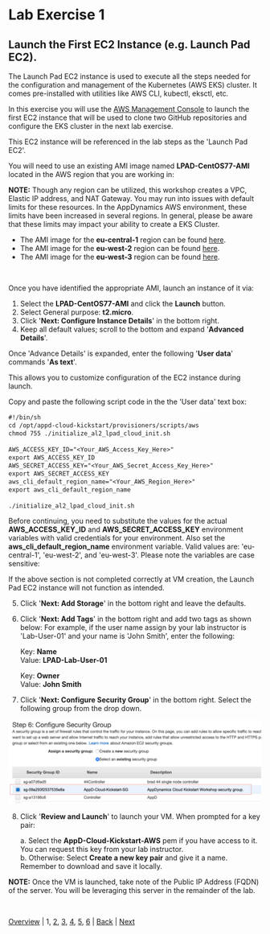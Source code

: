 # Lab Exercise 1
## Launch the First EC2 Instance (e.g. Launch Pad EC2).

The Launch Pad EC2 instance is used to execute all the steps needed for the configuration and management of the Kubernetes (AWS EKS) cluster. It comes pre-installed with utilities like AWS CLI, kubectl, eksctl, etc.

In this exercise you will use the [AWS Management Console](https://aws.amazon.com/console/) to launch the first EC2 instance that will be used to clone two GitHub repositories and configure the EKS cluster in the next lab exercise.

This EC2 instance will be referenced in the lab steps as the 'Launch Pad EC2'.

You will need to use an existing AMI image named **LPAD-CentOS77-AMI** located in the AWS region that you are working in:

**NOTE:** Though any region can be utilized, this workshop creates a VPC, Elastic IP address, and NAT Gateway. You may run into issues with default limits for these resources. In the AppDynamics AWS environment, these limits have been increased in several regions. In general, please be aware that these limits may impact your ability to create a EKS Cluster.

- The AMI image for the **eu-central-1** region can be found [here](https://eu-central-1.console.aws.amazon.com/ec2/v2/home?region=eu-central-1#Images:sort=tag:Name).
- The AMI image for the **eu-west-2** region can be found [here](https://eu-west-2.console.aws.amazon.com/ec2/v2/home?region=eu-west-2#Images:sort=tag:Name).
- The AMI image for the **eu-west-3** region can be found [here](https://eu-west-3.console.aws.amazon.com/ec2/v2/home?region=eu-west-3#Images:sort=tag:Name).

<br>

Once you have identified the appropriate AMI, launch an instance of it via:

  1. Select the **LPAD-CentOS77-AMI** and click the **Launch** button.
  2. Select General purpose: **t2.micro**.
  3. Click '**Next: Configure Instance Details**' in the bottom right.
  4. Keep all default values; scroll to the bottom and expand '**Advanced Details**'.

Once 'Advance Details' is expanded, enter the following '**User data**' commands '**As text**'.

This allows you to customize configuration of the EC2 instance during launch.

Copy and paste the following script code in the the 'User data' text box:

```
#!/bin/sh
cd /opt/appd-cloud-kickstart/provisioners/scripts/aws
chmod 755 ./initialize_al2_lpad_cloud_init.sh

AWS_ACCESS_KEY_ID="<Your_AWS_Access_Key_Here>"
export AWS_ACCESS_KEY_ID
AWS_SECRET_ACCESS_KEY="<Your_AWS_Secret_Access_Key_Here>"
export AWS_SECRET_ACCESS_KEY
aws_cli_default_region_name="<Your_AWS_Region_Here>"
export aws_cli_default_region_name

./initialize_al2_lpad_cloud_init.sh
```

Before continuing, you need to substitute the values for the actual **AWS_ACCESS_KEY_ID** and **AWS_SECRET_ACCESS_KEY**
environment variables with valid credentials for your environment.
Also set the **aws_cli_default_region_name** environment variable. Valid values are: 'eu-central-1', 'eu-west-2', and 'eu-west-3'.
Please note the variables are case sensitive:

If the above section is not completed correctly at VM creation, the Launch Pad EC2 instance will not function as intended.

  5. Click '**Next: Add Storage**' in the bottom right and leave the defaults.
  6. Click '**Next: Add Tags**' in the bottom right and add two tags as shown below:
     For example, if the user name assign by your lab instructor is 'Lab-User-01' and your name is 'John Smith', enter the following:

     Key: **Name**  
     Value: **LPAD-Lab-User-01**  

     Key: **Owner**  
     Value: **John Smith**

  7. Click '**Next: Configure Security Group**' in the bottom right. Select the following group from the drop down.

![Security Group](./images/security-group-01.png)

  8. Click '**Review and Launch**' to launch your VM. When prompted for a key pair:  

     a. Select the **AppD-Cloud-Kickstart-AWS** pem if you have access to it. You can request this key from your lab instructor.  
     b. Otherwise: Select **Create a new key pair** and give it a name. Remember to download and save it locally.  

**NOTE:** Once the VM is launched, take note of the Public IP Address (FQDN) of the server. You will be leveraging this server in the remainder of the lab.

<br>

[Overview](aws-eks-monitoring.md) | 1, [2](lab-exercise-02.md), [3](lab-exercise-03.md), [4](lab-exercise-04.md), [5](lab-exercise-05.md), [6](lab-exercise-06.md) | [Back](aws-eks-monitoring.md) | [Next](lab-exercise-02.md)
